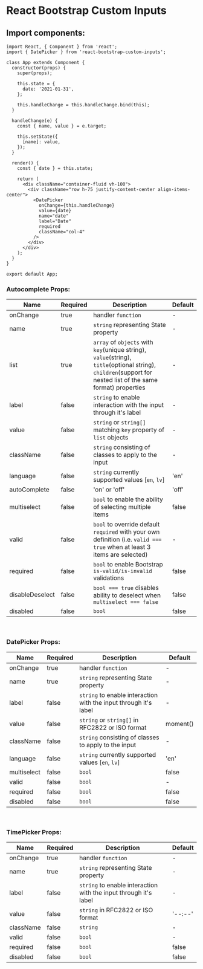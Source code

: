 # React Bootstrap Custom Inputs

## Import components:
```
import React, { Component } from 'react';
import { DatePicker } from 'react-bootstrap-custom-inputs';

class App extends Component {
  constructor(props) {
    super(props);

    this.state = {
      date: '2021-01-31',
    };

    this.handleChange = this.handleChange.bind(this);
  }

  handleChange(e) {
    const { name, value } = e.target;

    this.setState({
      [name]: value,
    });
  }

  render() {
    const { date } = this.state;

    return (
      <div className="container-fluid vh-100">
        <div className="row h-75 justify-content-center align-items-center">
          <DatePicker
            onChange={this.handleChange}
            value={date}
            name="date"
            label="Date"
            required
            className="col-4"
          />
        </div>
      </div>
    );
  }
}

export default App;
```

### Autocomplete Props:
| Name | Required | Description | Default |
| ---- | -------- | ----------- | ------- |
| onChange | true | handler `function` | - |
| name | true | `string` representing State property | - |
| list | true | `array` of `objects` with `key`(unique string), `value`(string), `title`(optional string), `children`(support for nested list of the same format) properties | - |
| label | false | `string` to enable interaction with the input through it's label | - |
| value | false | `string` or `string[]` matching `key` property of `list` objects | - |
| className | false | `string` consisting of classes to apply to the input| - |
| language | false | `string` currently supported values [`en`, `lv`] | 'en' |
| autoComplete | false | 'on' or 'off' | 'off' |
| multiselect | false | `bool` to enable the ability of selecting multiple items | false |
| valid | false | `bool` to override default `required` with your own definition (i.e. `valid === true` when at least 3 items are selected) | - |
| required | false | `bool` to enable Bootstrap `is-valid/is-invalid` validations | false |
| disableDeselect | false | `bool === true` disables ability to deselect when `multiselect === false` | false |
| disabled | false | `bool` | false |

<p>&nbsp;</p>

### DatePicker Props:
| Name | Required | Description | Default |
| ---- | -------- | ----------- | ------- |
| onChange | true | handler `function` | - |
| name | true | `string` representing State property | - |
| label | false | `string` to enable interaction with the input through it's label | - |
| value | false | `string` or `string[]` in RFC2822 or ISO format | moment() |
| className | false | `string` consisting of classes to apply to the input| - |
| language | false | `string` currently supported values [`en`, `lv`] | 'en' |
| multiselect | false | `bool` | false |
| valid | false | `bool` | - |
| required | false | `bool` | false |
| disabled | false | `bool` | false |

<p>&nbsp;</p>

### TimePicker Props:
| Name | Required | Description | Default |
| ---- | -------- | ----------- | ------- |
| onChange | true | handler `function` | - |
| name | true | `string` representing State property | - |
| label | false | `string` to enable interaction with the input through it's label | - |
| value | false | `string` in RFC2822 or ISO format | '--:--' |
| className | false | `string` | - |
| valid | false | `bool` | - |
| required | false | `bool` | false |
| disabled | false | `bool` | false |
